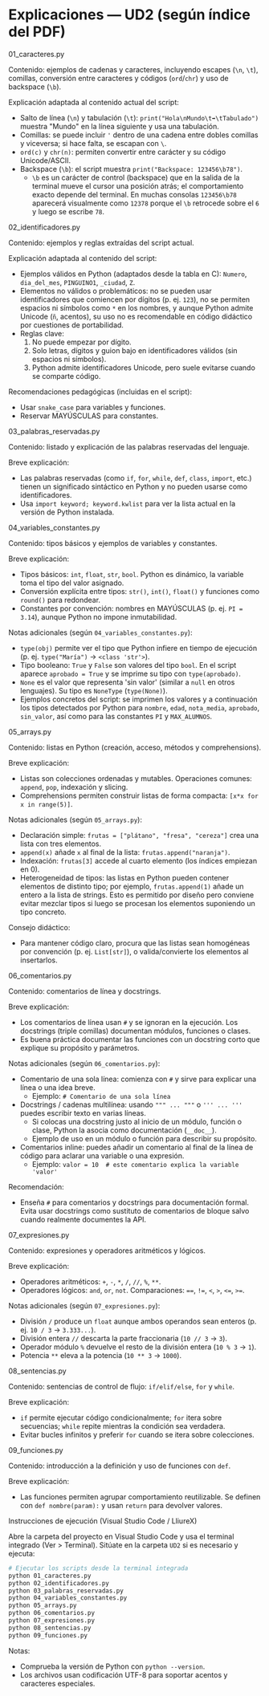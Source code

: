 
# Explicaciones — UD2 (según índice del PDF)

01_caracteres.py

Contenido: ejemplos de cadenas y caracteres, incluyendo escapes (`\n`, `\t`), comillas, conversión entre caracteres y códigos (`ord`/`chr`) y uso de backspace (`\b`).

Explicación adaptada al contenido actual del script:

- Salto de línea (`\n`) y tabulación (`\t`): `print("Hola\nMundo\t➡\tTabulado")` muestra "Mundo" en la línea siguiente y usa una tabulación.
- Comillas: se puede incluir `'` dentro de una cadena entre dobles comillas y viceversa; si hace falta, se escapan con `\`.
- `ord(c)` y `chr(n)`: permiten convertir entre carácter y su código Unicode/ASCII.
- Backspace (`\b`): el script muestra `print("Backspace: 123456\b78")`.
	- `\b` es un carácter de control (backspace) que en la salida de la terminal mueve el cursor una posición atrás; el comportamiento exacto depende del terminal. En muchas consolas `123456\b78` aparecerá visualmente como `12378` porque el `\b` retrocede sobre el `6` y luego se escribe `78`.

02_identificadores.py

Contenido: ejemplos y reglas extraídas del script actual.

Explicación adaptada al contenido del script:

- Ejemplos válidos en Python (adaptados desde la tabla en C): `Numero`, `dia_del_mes`, `PINGUINO1`, `_ciudad`, `Z`.
- Elementos no válidos o problemáticos: no se pueden usar identificadores que comiencen por dígitos (p. ej. `123`), no se permiten espacios ni símbolos como `*` en los nombres, y aunque Python admite Unicode (`ñ`, acentos), su uso no es recomendable en código didáctico por cuestiones de portabilidad.
- Reglas clave:
	1. No puede empezar por dígito.
	2. Solo letras, dígitos y guion bajo en identificadores válidos (sin espacios ni símbolos).
	3. Python admite identificadores Unicode, pero suele evitarse cuando se comparte código.

Recomendaciones pedagógicas (incluidas en el script):
- Usar `snake_case` para variables y funciones.
- Reservar MAYÚSCULAS para constantes.


03_palabras_reservadas.py

Contenido: listado y explicación de las palabras reservadas del lenguaje.

Breve explicación:

- Las palabras reservadas (como `if`, `for`, `while`, `def`, `class`, `import`, etc.) tienen un significado sintáctico en Python y no pueden usarse como identificadores.
- Usa `import keyword; keyword.kwlist` para ver la lista actual en la versión de Python instalada.

04_variables_constantes.py

Contenido: tipos básicos y ejemplos de variables y constantes.

Breve explicación:

- Tipos básicos: `int`, `float`, `str`, `bool`. Python es dinámico, la variable toma el tipo del valor asignado.
- Conversión explícita entre tipos: `str()`, `int()`, `float()` y funciones como `round()` para redondear.
- Constantes por convención: nombres en MAYÚSCULAS (p. ej. `PI = 3.14`), aunque Python no impone inmutabilidad.

Notas adicionales (según `04_variables_constantes.py`):

- `type(obj)` permite ver el tipo que Python infiere en tiempo de ejecución (p. ej. `type("María")` -> `<class 'str'>`).
- Tipo booleano: `True` y `False` son valores del tipo `bool`. En el script aparece `aprobado = True` y se imprime su tipo con `type(aprobado)`.
- `None` es el valor que representa 'sin valor' (similar a `null` en otros lenguajes). Su tipo es `NoneType` (`type(None)`).
- Ejemplos concretos del script: se imprimen los valores y a continuación los tipos detectados por Python para `nombre`, `edad`, `nota_media`, `aprobado`, `sin_valor`, así como para las constantes `PI` y `MAX_ALUMNOS`.

05_arrays.py

Contenido: listas en Python (creación, acceso, métodos y comprehensions).

Breve explicación:

- Listas son colecciones ordenadas y mutables. Operaciones comunes: `append`, `pop`, indexación y slicing.
- Comprehensions permiten construir listas de forma compacta: `[x*x for x in range(5)]`.

Notas adicionales (según `05_arrays.py`):

- Declaración simple: `frutas = ["plátano", "fresa", "cereza"]` crea una lista con tres elementos.
- `append(x)` añade `x` al final de la lista: `frutas.append("naranja")`.
- Indexación: `frutas[3]` accede al cuarto elemento (los índices empiezan en 0).
- Heterogeneidad de tipos: las listas en Python pueden contener elementos de distinto tipo; por ejemplo, `frutas.append(1)` añade un entero a la lista de strings. Esto es permitido por diseño pero conviene evitar mezclar tipos si luego se procesan los elementos suponiendo un tipo concreto.

Consejo didáctico:
- Para mantener código claro, procura que las listas sean homogéneas por convención (p. ej. `List[str]`), o valida/convierte los elementos al insertarlos.

06_comentarios.py

Contenido: comentarios de línea y docstrings.

Breve explicación:

- Los comentarios de línea usan `#` y se ignoran en la ejecución. Los docstrings (triple comillas) documentan módulos, funciones o clases.
- Es buena práctica documentar las funciones con un docstring corto que explique su propósito y parámetros.

Notas adicionales (según `06_comentarios.py`):

- Comentario de una sola línea: comienza con `#` y sirve para explicar una línea o una idea breve.
	- Ejemplo: `# Comentario de una sola línea`
- Docstrings / cadenas multilínea: usando `""" ... """` o `''' ... '''` puedes escribir texto en varias líneas.
	- Si colocas una docstring justo al inicio de un módulo, función o clase, Python la asocia como documentación (`__doc__`).
	- Ejemplo de uso en un módulo o función para describir su propósito.
- Comentarios inline: puedes añadir un comentario al final de la línea de código para aclarar una variable o una expresión.
	- Ejemplo: `valor = 10  # este comentario explica la variable 'valor'`

Recomendación:
- Enseña `#` para comentarios y docstrings para documentación formal. Evita usar docstrings como sustituto de comentarios de bloque salvo cuando realmente documentes la API.

07_expresiones.py

Contenido: expresiones y operadores aritméticos y lógicos.

Breve explicación:

- Operadores aritméticos: `+`, `-`, `*`, `/`, `//`, `%`, `**`.
- Operadores lógicos: `and`, `or`, `not`. Comparaciones: `==`, `!=`, `<`, `>`, `<=`, `>=`.

Notas adicionales (según `07_expresiones.py`):

- División `/` produce un `float` aunque ambos operandos sean enteros (p. ej. `10 / 3` -> `3.333...`).
- División entera `//` descarta la parte fraccionaria (`10 // 3` -> `3`).
- Operador módulo `%` devuelve el resto de la división entera (`10 % 3` -> `1`).
- Potencia `**` eleva a la potencia (`10 ** 3` -> `1000`).

08_sentencias.py

Contenido: sentencias de control de flujo: `if/elif/else`, `for` y `while`.

Breve explicación:

- `if` permite ejecutar código condicionalmente; `for` itera sobre secuencias; `while` repite mientras la condición sea verdadera.
- Evitar bucles infinitos y preferir `for` cuando se itera sobre colecciones.

09_funciones.py

Contenido: introducción a la definición y uso de funciones con `def`.

Breve explicación:

- Las funciones permiten agrupar comportamiento reutilizable. Se definen con `def nombre(param):` y usan `return` para devolver valores.


Instrucciones de ejecución (Visual Studio Code / LliureX)

Abre la carpeta del proyecto en Visual Studio Code y usa el terminal integrado (Ver > Terminal). Sitúate en la carpeta `UD2` si es necesario y ejecuta:

```bash
# Ejecutar los scripts desde la terminal integrada
python 01_caracteres.py
python 02_identificadores.py
python 03_palabras_reservadas.py
python 04_variables_constantes.py
python 05_arrays.py
python 06_comentarios.py
python 07_expresiones.py
python 08_sentencias.py
python 09_funciones.py
```

Notas:
- Comprueba la versión de Python con `python --version`.
- Los archivos usan codificación UTF-8 para soportar acentos y caracteres especiales.
